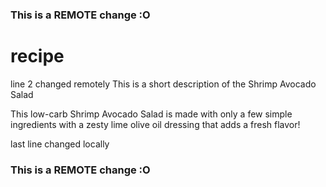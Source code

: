 ### This is a REMOTE change :O
# recipe
line 2 changed remotely
This is a short description of the Shrimp Avocado Salad

This low-carb Shrimp Avocado Salad is made with only a few simple ingredients with a zesty lime olive oil dressing that adds a fresh flavor!

last line changed locally
### This is a REMOTE change :O
